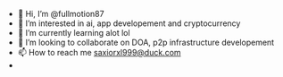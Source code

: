 - 👋 Hi, I’m @fullmotion87
- 👀 I’m interested in ai, app developement and cryptocurrency
- 🌱 I’m currently learning alot lol
- 💞️ I’m looking to collaborate on DOA, p2p infrastructure developement
- 📫 How to reach me saxiorxl999@duck.com
- 

<!---
fullmotion87/fullmotion87 is a ✨ special ✨ repository because its `README.md` (this file) appears on your GitHub profile.
You can click the Preview link to take a look at your changes.
--->
